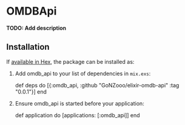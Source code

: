 # OMDBApi

**TODO: Add description**

## Installation

If [available in Hex](https://hex.pm/docs/publish), the package can be installed as:

  1. Add omdb_api to your list of dependencies in `mix.exs`:

        def deps do
          [{:omdb_api, :github "GoNZooo/elixir-omdb-api" :tag "0.0.1"}]
        end

  2. Ensure omdb_api is started before your application:

        def application do
          [applications: [:omdb_api]]
        end
